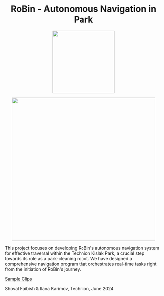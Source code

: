# <div align="center">RoBin - Autonomous Navigation in Park</div>
<p align="center">
<img width="200" src="https://github.com/shovalfaibish/RoBinProjectB/assets/93712053/9ffec737-ae3b-4e6d-89a6-f59e0533d6c7">
</p>

<p align="center">
<img width="460" src="https://github.com/shovalfaibish/RoBinProjectB/assets/93712053/16eadb97-f5ab-46b8-a691-f8a1e419d4e6">
</p>

<p>
  This project focuses on developing RoBin's autonomous navigation system for effective traversal within the Technion Kislak Park, a crucial  step towards its role as a park-cleaning robot. We have designed a comprehensive navigation program that orchestrates real-time tasks right from the initiation of RoBin's journey.
</p>

[Sample Clips](https://youtu.be/ASz9KSO4-FQ)

<div align="left">Shoval Faibish & Ilana Karimov, Technion, June 2024</div>




